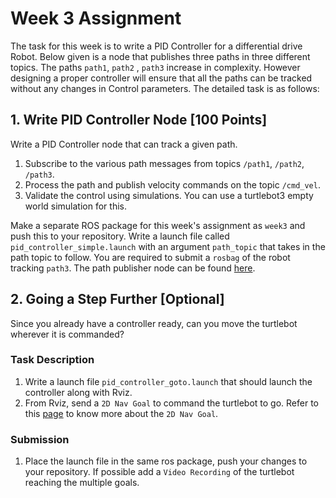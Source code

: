# Week 3 Assignment
The task for this week is to write a PID Controller for a differential drive Robot. Below given is a node that publishes three paths in three different topics. The paths `path1`, `path2` , `path3` increase in complexity. However designing a proper controller will ensure that all the paths can be tracked without any changes in Control parameters. The detailed task is as follows:

## 1. Write PID Controller Node [100 Points]
Write a PID Controller node that can track a given path.

1. Subscribe to the various path messages from topics `/path1`, `/path2`, `/path3`.
2. Process the path and publish velocity commands on the topic `/cmd_vel`.
3. Validate the control using simulations. You can use a turtlebot3 empty world simulation for this.

Make a separate ROS package for this week's assignment as `week3` and push this to your repository. Write a launch file called `pid_controller_simple.launch` with an argument `path_topic` that takes in the path topic to follow.
You are required to submit a `rosbag` of the robot tracking `path3`. The path publisher node can be found [here](path_publisher.py).

## 2. Going a Step Further [Optional]
Since you already have a controller ready, can you move the turtlebot wherever it is commanded?
### Task Description
1. Write a launch file `pid_controller_goto.launch` that should launch the controller along with Rviz.
2. From Rviz, send a `2D Nav Goal` to command the turtlebot to go. Refer to this [page](http://wiki.ros.org/navigation/Tutorials/Using%20rviz%20with%20the%20Navigation%20Stack) to know more about the `2D Nav Goal`.
### Submission
1. Place the launch file in the same ros package, push your changes to your repository. If possible add a `Video Recording` of the turtlebot reaching the multiple goals.